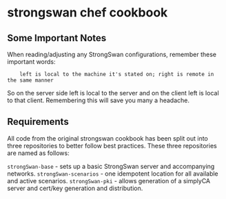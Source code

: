 # strongswan chef cookbook

## Some Important Notes

When reading/adjusting any StrongSwan configurations, remember these important words:

        left is local to the machine it's stated on; right is remote in the same manner

So on the server side left is local to the server and on the client left is local to 
that client. Remembering this will save you many a headache.

## Requirements

All code from the original strongswan cookbook has been split out into three repositories 
to better follow best practices. These three repositories are named as follows:

`strongSwan-base`       - sets up a basic StrongSwan server and accompanying networks.
`strongSwan-scenarios`  - one idempotent location for all available and active scenarios.
`strongSwan-pki`        - allows generation of a simplyCA server and cert/key generation and distribution.